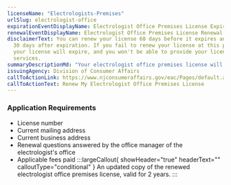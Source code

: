 ```yaml
---
licenseName: "Electrologists-Premises"
urlSlug: electrologist-office
expirationEventDisplayName: Electrologist Office Premises License Expiration
renewalEventDisplayName: Electrologist Office Premises License Renewal Deadline
disclaimerText: You can renew your license 60 days before it expires and up to
  30 days after expiration. If you fail to renew your license at this point,
  your license will expire, and you won't be able to provide your licensed
  services.
summaryDescriptionMd: "Your electrologist office premises license will expire every 2 years. "
issuingAgency: Division of Consumer Affairs
callToActionLink: https://www.njconsumeraffairs.gov/eac/Pages/default.aspx
callToActionText: Renew My Electrologist Office Premises License
---
```


### Application Requirements

- License number
- Current mailing address
- Current business address
- Renewal questions answered by the office manager of the electrologist's office
- Applicable fees paid
  :::largeCallout{ showHeader="true" headerText="" calloutType="conditional" }
  An updated copy of the renewed electrologist office premises license, valid for 2 years.
  :::
